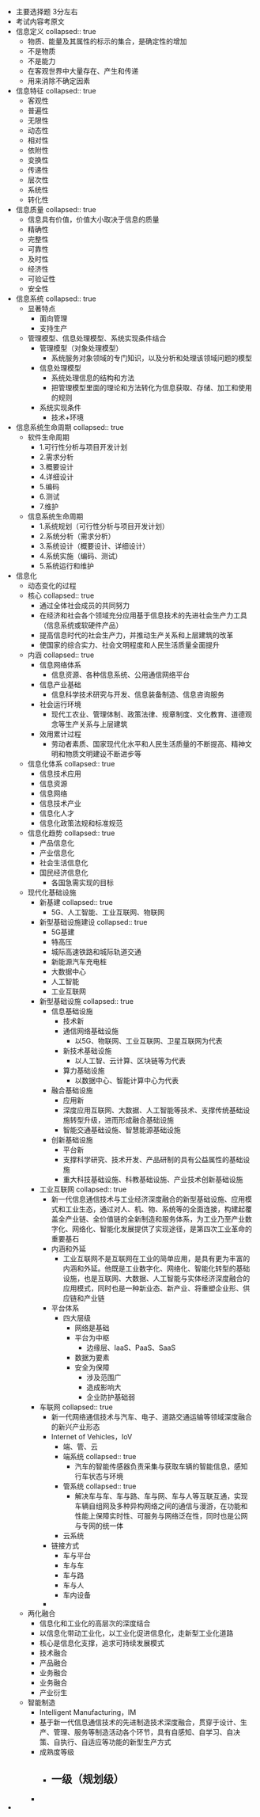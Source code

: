 - 主要选择题 3分左右
- 考试内容考原文
- 信息定义
  collapsed:: true
	- 物质、能量及其属性的标示的集合，是确定性的增加
	- 不是物质
	- 不是能力
	- 在客观世界中大量存在、产生和传递
	- 用来消除不确定因素
- 信息特征
  collapsed:: true
	- 客观性
	- 普遍性
	- 无限性
	- 动态性
	- 相对性
	- 依附性
	- 变换性
	- 传递性
	- 层次性
	- 系统性
	- 转化性
- 信息质量
  collapsed:: true
	- 信息具有价值，价值大小取决于信息的质量
	- 精确性
	- 完整性
	- 可靠性
	- 及时性
	- 经济性
	- 可验证性
	- 安全性
- 信息系统
  collapsed:: true
	- 显著特点
		- 面向管理
		- 支持生产
	- 管理模型、信息处理模型、系统实现条件结合
		- 管理模型（对象处理模型）
			- 系统服务对象领域的专门知识，以及分析和处理该领域问题的模型
		- 信息处理模型
			- 系统处理信息的结构和方法
			- 把管理模型里面的理论和方法转化为信息获取、存储、加工和使用的规则
		- 系统实现条件
			- 技术+环境
- 信息系统生命周期
  collapsed:: true
	- 软件生命周期
		- 1.可行性分析与项目开发计划
		- 2.需求分析
		- 3.概要设计
		- 4.详细设计
		- 5.编码
		- 6.测试
		- 7.维护
	- 信息系统生命周期
		- 1.系统规划（可行性分析与项目开发计划）
		- 2.系统分析（需求分析）
		- 3.系统设计（概要设计、详细设计）
		- 4.系统实施（编码、测试）
		- 5.系统运行和维护
- 信息化
	- 动态变化的过程
	- 核心
	  collapsed:: true
		- 通过全体社会成员的共同努力
		- 在经济和社会各个领域充分应用基于信息技术的先进社会生产力工具（信息系统或软硬件产品）
		- 提高信息时代的社会生产力，并推动生产关系和上层建筑的改革
		- 使国家的综合实力、社会文明程度和人民生活质量全面提升
	- 内涵
	  collapsed:: true
		- 信息网络体系
			- 信息资源、各种信息系统、公用通信网络平台
		- 信息产业基础
			- 信息科学技术研究与开发、信息装备制造、信息咨询服务
		- 社会运行环境
			- 现代工农业、管理体制、政策法律、规章制度、文化教育、道德观念等生产关系与上层建筑
		- 效用累计过程
			- 劳动者素质、国家现代化水平和人民生活质量的不断提高、精神文明和物质文明建设不断进步等
	- 信息化体系
	  collapsed:: true
		- 信息技术应用
		- 信息资源
		- 信息网络
		- 信息技术产业
		- 信息化人才
		- 信息化政策法规和标准规范
	- 信息化趋势
	  collapsed:: true
		- 产品信息化
		- 产业信息化
		- 社会生活信息化
		- 国民经济信息化
			- 各国急需实现的目标
	- 现代化基础设施
		- 新基建
		  collapsed:: true
			- 5G、人工智能、工业互联网、物联网
		- 新型基础设施建设
		  collapsed:: true
			- 5G基建
			- 特高压
			- 城际高速铁路和城际轨道交通
			- 新能源汽车充电桩
			- 大数据中心
			- 人工智能
			- 工业互联网
		- 新型基础设施
		  collapsed:: true
			- 信息基础设施
				- 技术新
				- 通信网络基础设施
					- 以5G、物联网、工业互联网、卫星互联网为代表
				- 新技术基础设施
					- 以人工智、云计算、区块链等为代表
				- 算力基础设施
					- 以数据中心、智能计算中心为代表
			- 融合基础设施
				- 应用新
				- 深度应用互联网、大数据、人工智能等技术、支撑传统基础设施转型升级，进而形成融合基础设施
				- 智能交通基础设施、智慧能源基础设施
			- 创新基础设施
				- 平台新
				- 支撑科学研究、技术开发、产品研制的具有公益属性的基础设施
				- 重大科技基础设施、科教基础设施、产业技术创新基础设施
		- 工业互联网
		  collapsed:: true
			- 新一代信息通信技术与工业经济深度融合的新型基础设施、应用模式和工业生态，通过对人、机、物、系统等的全面连接，构建起覆盖全产业链、全价值链的全新制造和服务体系，为工业乃至产业数字化、网络化、智能化发展提供了实现途径，是第四次工业革命的重要基石
			- 内涵和外延
				- 工业互联网不是互联网在工业的简单应用，是具有更为丰富的内涵和外延。他既是工业数字化、网络化、智能化转型的基础设施，也是互联网、大数据、人工智能与实体经济深度融合的应用模式，同时也是一种新业态、新产业、将重塑企业形、供应链和产业链
			- 平台体系
				- 四大层级
					- 网络是基础
					- 平台为中枢
						- 边缘层、IaaS、PaaS、SaaS
					- 数据为要素
					- 安全为保障
						- 涉及范围广
						- 造成影响大
						- 企业防护基础弱
		- 车联网
		  collapsed:: true
			- 新一代网络通信技术与汽车、电子、道路交通运输等领域深度融合的新兴产业形态
			- Internet of Vehicles，IoV
				- 端、管、云
				- 端系统
				  collapsed:: true
					- 汽车的智能传感器负责采集与获取车辆的智能信息，感知行车状态与环境
				- 管系统
				  collapsed:: true
					- 解决车与车、车与路、车与网、车与人等互联互通，实现车辆自组网及多种异构网络之间的通信与漫游，在功能和性能上保障实时性、可服务与网络泛在性，同时也是公网与专网的统一体
				- 云系统
			- 链接方式
				- 车与平台
				- 车与车
				- 车与路
				- 车与人
				- 车内设备
			-
	- 两化融合
		- 信息化和工业化的高层次的深度结合
		- 以信息化带动工业化，以工业化促进信息化，走新型工业化道路
		- 核心是信息化支撑，追求可持续发展模式
		- 技术融合
		- 产品融合
		- 业务融合
		- 业务融合
		- 产业衍生
	- 智能制造
		- Intelligent Manufacturing，IM
		- 基于新一代信息通信技术的先进制造技术深度融合，贯穿于设计、生产、管理、服务等制造活动各个环节，具有自感知、自学习、自决策、自执行、自适应等功能的新型生产方式
		- 成熟度等级
			- 一级（规划级）
				-
		-
-